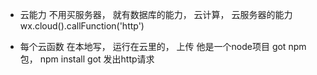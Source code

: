 - 云能力
  不用买服务器， 就有数据库的能力， 云计算， 云服务器的能力
  wx.cloud().callFunction('http')

- 每个云函数
  在本地写， 运行在云里的， 上传 他是一个node项目 
  got npm包， npm install got 发出http请求